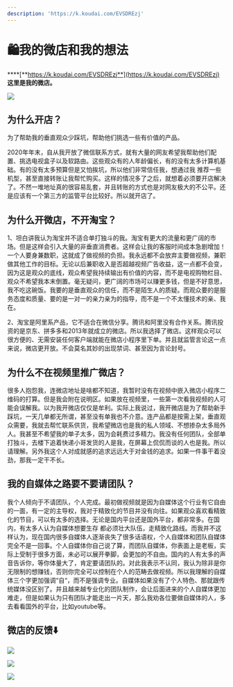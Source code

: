 ```yaml
---
description: 'https://k.koudai.com/EVSDREzj'
---
```


# 🛍️我的微店和我的想法

 ****[**https://k.koudai.com/EVSDREzj**](https://k.koudai.com/EVSDREzj)   **这里是我的微店。**

![](.gitbook/assets/image%20%2811%29.png)

## **为什么开店？**

为了帮助我的垂直观众少踩坑，帮助他们挑选一些有价值的产品。

2020年年末，自从我开放了微信联系方式，就有大量的网友希望我帮助他们配置、挑选电视盒子以及软路由。这些观众有的人年龄偏长，有的没有太多计算机基础。有的没有太多预算但是又怕挨坑，所以他们非常信任我，想通过我 推荐一些机型，甚至直接转账让我帮忙购买。这样的情况多了之后，就想着必须要开店解决了。不然一堆地址真的很容易乱套，并且转账的方式也是对网友极大的不公平。还是应该有一个第三方的监管平台比较好。所以就开店了。

##  为什么开微店，不开淘宝？

1、坦白讲我认为淘宝并不适合单打独斗的我。淘宝有更大的流量和更广阔的市场。但是这样会引入大量的非垂直消费者。这样会让我的客服时间成本急剧增加！一个人要身兼数职，这就成了做视频的负担。我永远都不会放弃主要做视频，兼职做其他工作的目标。无论以后兼职收入是否超越视频广告收益，这一点都不会变，因为这是观众的底线，观众希望我持续输出有价值的内容，而不是电视购物栏目、观众不希望我本末倒置。毫无疑问，更广阔的市场可以赚更多钱，但是不好意思，我不吃这碗饭。我要的是垂直观众的信任，而不是陌生人的质疑。而观众要的是服务态度和质量、要的是一对一的亲力亲为的指导，而不是一个不太懂技术的亲、我在。

2、淘宝是阿里系产品，它不适合在微信分享。腾讯和阿里没有合作关系。腾讯投资的是京东、拼多多和2013年就成立的微店。所以我选择了微店。这样观众可以很方便的、无需安装任何客户端就能在微店小程序里下单。并且就监管言论这一点来说，微店更开放。不会莫名其妙的出现禁词、甚至因为言论封号。

## 为什么不在视频里推广微店？

 很多人抱怨我，连微店地址是啥都不知道，我暂时没有在视频中嵌入微店小程序二维码的打算。但是我会附在说明区。如果放在视频里，一些第一次看我视频的人可能会误解我。以为我开微店仅仅是牟利。实际上我说过，我开微店是为了帮助新手踩坑，一天几单都无所谓，甚至没有单我也不介意。连产品都是按需上架，垂直观众需要，我就去帮忙联系供货，我希望微店也是我的私人领域、不想掺杂太多局外人。我甚至不希望我的单子太多，因为会耗费过多精力。我没有任何团队，全部单打独斗，去楼下追着快递小哥发货的人是我，在屏幕上侃侃而谈的人也是我。所以请理解。另外我这个人对成就感的追求远远大于对金钱的追求。如果一件事干着没劲，那我一定干不长。

## 我的自媒体之路要不要请团队？

 我个人倾向于不请团队，个人完成。最初做视频就是因为自媒体这个行业有它自由的一面，有一定的主导权，我对于精致化的节目并没有向往。如果观众喜欢看精致化的节目，可以有太多的选择。无论是国内平台还是国外平台，都非常多。在国内，有太多人认为自媒体想要生存 都必须壮大队伍，走精致化路线。而我并不这样认为，现在国内很多自媒体人逐渐丧失了很多话语权，个人自媒体和团队自媒体完全不是一回事。个人自媒体你自己说了算，而团队自媒体，你表面上是老板，实际上受制于很多方面，未必可以展开拳脚，会更加的不自由。国内的人有太多的声音告诉你，等你体量大了，肯定要请团队的。对此我表示不认同，我认为除非是你无限制的想赚钱，否则你完全可以控制在个人的范畴去做视频。所以我理解的自媒体三个字更加强调“自“，而不是强调专业。自媒体如果没有了个人特色、那就跟传统媒体没区别了。并且越来越专业化的团队制作，会让后面进来的个人自媒体更加难走，但是如果认为只有团队才能走出一片天，那么我劝各位要做自媒体的人，多去看看国外的平台，比如youtube等。

## **微店的反馈⬇️**

![](.gitbook/assets/41631007789_.pic_hd.jpg)

![](.gitbook/assets/51631008608_.pic_hd.jpg)

![](.gitbook/assets/61631008609_.pic_hd.jpg)

